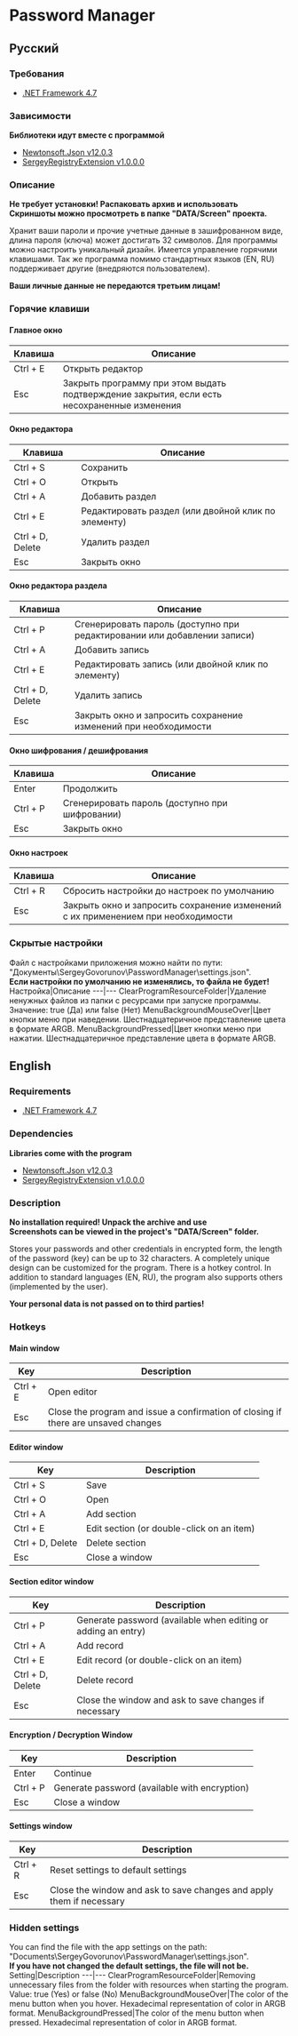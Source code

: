 # Password Manager
## Русский
### Требования
-  [.NET Framework 4.7](https://www.microsoft.com/ru-RU/download/details.aspx?id=55167)
### Зависимости
**Библиотеки идут вместе с программой**
-  [Newtonsoft.Json v12.0.3](https://www.nuget.org/packages/Newtonsoft.Json/)
-  [SergeyRegistryExtension v1.0.0.0](https://github.com/Hlebushek2020/SergeyRegistryExtension)
### Описание
**Не требует установки! Распаковать архив и использовать**  
**Скриншоты можно просмотреть в папке "DATA/Screen" проекта.**

Хранит ваши пароли и прочие учетные данные в зашифрованном виде, длина пароля (ключа) может достигать 32 символов. Для программы можно настроить уникальный дизайн. Имеется управление горячими клавишами. Так же программа помимо стандартных языков (EN, RU) поддерживает другие (внедряются пользователем).

**Ваши личные данные не передаются третьим лицам!**
### Горячие клавиши
#### Главное окно
Клавиша|Описание
---|---
Ctrl + E|Открыть редактор
Esc|Закрыть программу при этом выдать подтверждение закрытия, если есть несохраненные изменения
#### Окно редактора
Клавиша|Описание
---|---
Ctrl + S|Сохранить
Ctrl + O|Открыть
Ctrl + A|Добавить раздел
Ctrl + E|Редактировать раздел (или двойной клик по элементу)
Ctrl + D, Delete|Удалить раздел
Esc|Закрыть окно
#### Окно редактора раздела
Клавиша|Описание
---|---
Ctrl + P|Сгенерировать пароль (доступно при редактировании или добавлении записи)
Ctrl + A|Добавить запись
Ctrl + E|Редактировать запись (или двойной клик по элементу)
Ctrl + D, Delete|Удалить запись
Esc|Закрыть окно и запросить сохранение изменений при необходимости
#### Окно шифрования / дешифрования
Клавиша|Описание
---|---
Enter|Продолжить
Ctrl + P|Сгенерировать пароль (доступно при шифровании)
Esc|Закрыть окно
#### Окно настроек
Клавиша|Описание
---|---
Ctrl + R|Сбросить настройки до настроек по умолчанию
Esc|Закрыть окно и запросить сохранение изменений с их применением при необходимости
### Скрытые настройки
Файл с настройками приложения можно найти по пути: "Документы\SergeyGovorunov\PasswordManager\settings.json".  
**Если настройки по умолчанию не изменялись, то файла не будет!**
Настройка|Описание
---|---
ClearProgramResourceFolder|Удаление ненужных файлов из папки с ресурсами при запуске программы. Значение: true (Да) или false (Нет)
MenuBackgroundMouseOver|Цвет кнопки меню при наведении. Шестнадцатеричное представление цвета в формате ARGB.
MenuBackgroundPressed|Цвет кнопки меню при нажатии. Шестнадцатеричное представление цвета в формате ARGB.


## English
### Requirements
-  [.NET Framework 4.7](https://www.microsoft.com/ru-RU/download/details.aspx?id=55167)
### Dependencies
**Libraries come with the program**
-  [Newtonsoft.Json v12.0.3](https://www.nuget.org/packages/Newtonsoft.Json/)
-  [SergeyRegistryExtension v1.0.0.0](https://github.com/Hlebushek2020/SergeyRegistryExtension)
### Description
**No installation required! Unpack the archive and use**  
**Screenshots can be viewed in the project's "DATA/Screen" folder.**

Stores your passwords and other credentials in encrypted form, the length of the password (key) can be up to 32 characters. A completely unique design can be customized for the program. There is a hotkey control. In addition to standard languages (EN, RU), the program also supports others (implemented by the user).

**Your personal data is not passed on to third parties!**
### Hotkeys
#### Main window
Key|Description
---|---
Ctrl + E|Open editor
Esc|Close the program and issue a confirmation of closing if there are unsaved changes
#### Editor window
Key|Description
---|---
Ctrl + S|Save
Ctrl + O|Open
Ctrl + A|Add section
Ctrl + E|Edit section (or double-click on an item)
Ctrl + D, Delete|Delete section
Esc|Close a window
#### Section editor window
Key|Description
---|---
Ctrl + P|Generate password (available when editing or adding an entry)
Ctrl + A|Add record
Ctrl + E|Edit record (or double-click on an item)
Ctrl + D, Delete|Delete record
Esc|Close the window and ask to save changes if necessary
#### Encryption / Decryption Window
Key|Description
---|---
Enter|Continue
Ctrl + P|Generate password (available with encryption)
Esc|Close a window
#### Settings window
Key|Description
---|---
Ctrl + R|Reset settings to default settings
Esc|Close the window and ask to save changes and apply them if necessary
### Hidden settings
You can find the file with the app settings on the path: "Documents\SergeyGovorunov\PasswordManager\settings.json".  
**If you have not changed the default settings, the file will not be.**
Setting|Description
---|---
ClearProgramResourceFolder|Removing unnecessary files from the folder with resources when starting the program. Value: true (Yes) or false (No)
MenuBackgroundMouseOver|The color of the menu button when you hover. Hexadecimal representation of color in ARGB format.
MenuBackgroundPressed|The color of the menu button when pressed. Hexadecimal representation of color in ARGB format.